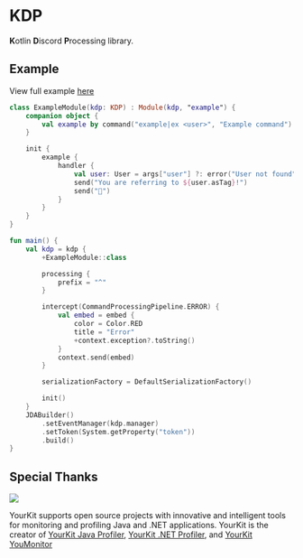 # KDP
**K**otlin **D**iscord **P**rocessing library.

## Example
View full example [here](example/src/main/kotlin/dev.cubxity.libs.kdp/)
```kotlin
class ExampleModule(kdp: KDP) : Module(kdp, "example") {
    companion object {
        val example by command("example|ex <user>", "Example command")
    }

    init {
        example {
            handler {
                val user: User = args["user"] ?: error("User not found")
                send("You are referring to ${user.asTag}!")
                send("🦀")
            }
        }
    }
}

fun main() {
    val kdp = kdp {
        +ExampleModule::class

        processing {
            prefix = "^"
        }

        intercept(CommandProcessingPipeline.ERROR) {
            val embed = embed {
                color = Color.RED
                title = "Error"
                +context.exception?.toString()
            }
            context.send(embed)
        }

        serializationFactory = DefaultSerializationFactory()

        init()
    }
    JDABuilder()
        .setEventManager(kdp.manager)
        .setToken(System.getProperty("token"))
        .build()
}
```

## Special Thanks
![](https://www.yourkit.com/images/yklogo.png)

YourKit supports open source projects with innovative and intelligent tools
for monitoring and profiling Java and .NET applications.
YourKit is the creator of <a href="https://www.yourkit.com/java/profiler/">YourKit Java Profiler</a>,
<a href="https://www.yourkit.com/.net/profiler/">YourKit .NET Profiler</a>,
and <a href="https://www.yourkit.com/youmonitor/">YourKit YouMonitor</a>
